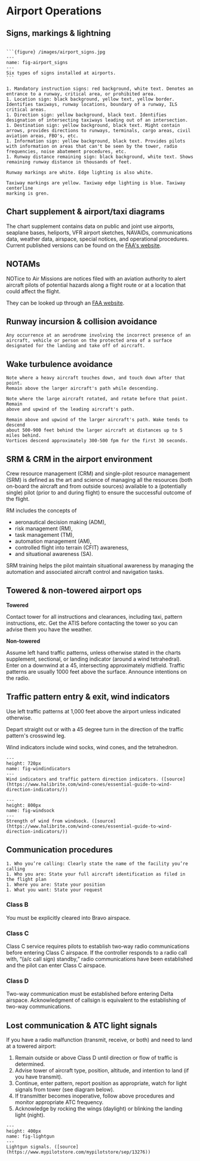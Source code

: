 # Airport Operations

## Signs, markings & lightning

````{dropdown} Six types of signs installed at airports

```{figure} /images/airport_signs.jpg
---
name: fig-airport_signs
---
Six types of signs installed at airports.
```

1. Mandatory instruction signs: red background, white text. Denotes an entrance to a runway, critical area, or prohibited area.
1. Location sign: black background, yellow text, yellow border. Identifies taxiways, runway locations, boundary of a runway, ILS critical areas.
1. Direction sign: yellow background, black text. Identifies designation of intersecting taxiways leading out of an intersection.
1. Destination sign: yellow background, black text. Might contain arrows, provides directions to runways, terminals, cargo areas, civil aviation areas, FBO's, etc.
1. Information sign: yellow background, black text. Provides pilots with information on areas that can't be seen by the tower, radio frequencies, noise abatement procedures, etc.
1. Runway distance remaining sign: black background, white text. Shows remaining runway distance in thousands of feet.
````

```{dropdown} Runway/taxiway marking colors
Runway markings are white. Edge lighting is also white.

Taxiway markings are yellow. Taxiway edge lighting is blue. Taxiway centerline
marking is gren.
```

## Chart supplement & airport/taxi diagrams

The chart supplement contains data on public and joint use airports, seaplane bases, heliports, VFR airport sketches, NAVAIDs, communications data, weather data, airspace, special notices, and operational procedures. Current published versions can be found on the [FAA's website](https://www.faa.gov/air_traffic/flight_info/aeronav/Digital_Products/dafd/).

## NOTAMs

NOTice to Air Missions are notices filed with an aviation authority to alert aircraft pilots of potential hazards along a flight route or at a location that could affect the flight.

They can be looked up through an [FAA website](https://notams.aim.faa.gov/notamSearch/).

## Runway incursion & collision avoidance

```{dropdown} Runway incursion
Any occurrence at an aerodrome involving the incorrect presence of an aircraft, vehicle or person on the protected area of a surface designated for the landing and take off of aircraft.
```

## Wake turbulence avoidance

```{dropdown} Arrival
Note where a heavy aircraft touches down, and touch down after that point.
Remain above the larger aircraft's path while descending.
```

```{dropdown} Departure
Note where the large aircraft rotated, and rotate before that point. Remain 
above and upwind of the leading aircraft's path.
```

```{dropdown} En route
Remain above and upwind of the larger aircraft's path. Wake tends to descend
about 500-900 feet behind the larger aircraft at distances up to 5 miles behind.
Vortices descend approximately 300-500 fpm for the first 30 seconds.
```

## SRM & CRM in the airport environment

Crew resource management (CRM) and single-pilot resource management (SRM) is defined as the art and science of managing all the resources (both on-board the aircraft and from outside sources) available to a (potentially single) pilot (prior to and during flight) to ensure the successful outcome of the flight.

RM includes the concepts of 
* aeronautical decision making (ADM), 
* risk management (RM), 
* task management (TM), 
* automation management (AM), 
* controlled flight into terrain (CFIT) awareness, 
* and situational awareness (SA). 

SRM training helps the pilot maintain situational awareness by managing the automation and associated aircraft control and navigation tasks. 

## Towered & non-towered airport ops

**Towered**

Contact tower for all instructions and clearances, including taxi, pattern instructions, etc. Get the ATIS before contacting the tower so you can advise them you have the weather.

**Non-towered**

Assume left hand traffic patterns, unless otherwise stated in the charts supplement, sectional, or landing indicator (around a wind tetrahedral). Enter on a downwind at a 45, intersecting approximately midfield. Traffic patterns are usually 1000 feet above the surface. Announce intentions on the radio.

## Traffic pattern entry & exit, wind indicators

Use left traffic patterns at 1,000 feet above the airport unless indicated otherwise. 

Depart straight out or with a 45 degree turn in the direction of the traffic pattern's crosswind leg.

Wind indicators include wind socks, wind cones, and the tetrahedron.

```{figure} ../../images/windindicators.jpg
---
height: 720px
name: fig-windindicators
---
Wind indicators and traffic pattern direction indicators. ([source](https://www.halibrite.com/wind-cones/essential-guide-to-wind-direction-indicators/))
```

```{figure} ../../images/windsock.jpg
---
height: 800px
name: fig-windsock
---
Strength of wind from windsock. ([source](https://www.halibrite.com/wind-cones/essential-guide-to-wind-direction-indicators/))
```


## Communication procedures

```{dropdown} 4 W's of ATC
1. Who you’re calling: Clearly state the name of the facility you’re calling
1. Who you are: State your full aircraft identification as filed in the flight plan
1. Where you are: State your position
1. What you want: State your request
```

### Class B

You must be explicitly cleared into Bravo airspace.

### Class C

Class C service requires pilots to establish two‐way radio communications before entering Class C airspace. If the controller responds to a radio call with, “(a/c call sign) standby,” radio communications have been established and the pilot can enter Class C airspace.

### Class D

Two-way communication must be established before entering Delta airspace.
Acknowledgment of callsign is equivalent to the establishing of two-way
communications.

## Lost communication & ATC light signals

If you have a radio malfunction (transmit, receive, or both) and need to land at a towered airport:

1. Remain outside or above Class D until direction or flow of traffic is determined.
1. Advise tower of aircraft type, position, altitude, and intention to land (if you have transmit).
1. Continue, enter pattern, report position as appropriate, watch for light signals from tower (see diagram below).
1. If transmitter becomes inoperative, follow above procedures and monitor appropriate ATC frequency. 
1. Acknowledge by rocking the wings (daylight) or blinking the landing light (night).

```{figure} ../../images/lightgun.jpg
---
height: 400px
name: fig-lightgun
---
Lightgun signals. ([source](https://www.mypilotstore.com/mypilotstore/sep/13276))
```
